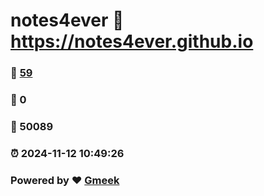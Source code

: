# notes4ever :link: https://notes4ever.github.io 
### :page_facing_up: [59](https://notes4ever.github.io/tag.html) 
### :speech_balloon: 0 
### :hibiscus: 50089 
### :alarm_clock: 2024-11-12 10:49:26 
### Powered by :heart: [Gmeek](https://github.com/Meekdai/Gmeek)
